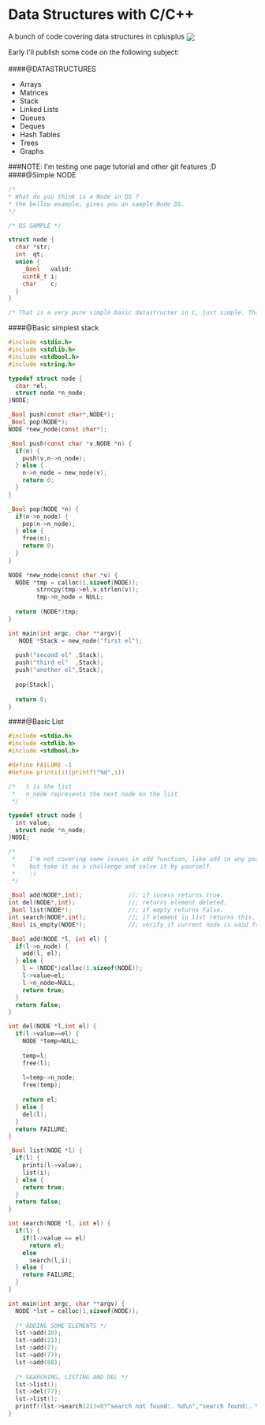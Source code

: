 # Data Structures with C/C++

A bunch of code covering data structures in cplusplus
<img src="http://www.cs.umd.edu/~mount/420/network.gif" align="center" >

Early I'll publish some code on the following subject:
<br /><br />
####@DATASTRUCTURES<br />
- Arrays<br />
- Matrices<br />
- Stack<br />
- Linked Lists<br />
- Queues<br />
- Deques<br />
- Hash Tables<br />
- Trees<br />
- Graphs<br />

###NOTE: I'm testing one page tutorial and other git features ;D
####@Simple NODE
```c
/*
* What do you think is a Node in DS ?
* the bellow example, gives you an sample Node DS.
*/

/* DS SAMPLE */

struct node {
  char *str;
  int  qt;
  union {
    _Bool   valid;
    uint8_t i;
    char    c;
  }
}

/* That is a very pure simple basic datastructer in C, just simple. That's it. */
```
####@Basic simplest stack
```c
#include <stdio.h>
#include <stdlib.h>
#include <stdbool.h>
#include <string.h>

typedef struct node {
  char *el;
  struct node *n_node;
}NODE;

_Bool push(const char*,NODE*);
_Bool pop(NODE*);
NODE *new_node(const char*);

_Bool push(const char *v,NODE *n) {
  if(n) {
    push(v,n->n_node);
  } else {
    n->n_node = new_node(v);
    return 0;
  }
}

_Bool pop(NODE *n) {
  if(n->n_node) {
    pop(n->n_node);
  } else {
    free(n);
    return 0;
  }
}
 
NODE *new_node(const char *v) {
  NODE *tmp = calloc(1,sizeof(NODE));
        strncpy(tmp->el,v,strlen(v));
        tmp->n_node = NULL;
        
  return (NODE*)tmp;
}

int main(int argc, char **argv){
   NODE *Stack = new_node("first el");
  
  push("second el" ,Stack);
  push("third el"  ,Stack);
  push("another el",Stack);
  
  pop(Stack);
  
  return 0;
}
```

####@Basic List
```c
#include <stdio.h>
#include <stdlib.h>
#include <stdbool.h>

#define FAILURE -1
#define printi(i)(printf("%d",i))

/*   l is the list
 *   n_node represents the next node on the list
 */

typedef struct node {
  int value;
  struct node *n_node;
}NODE;

/*
 *    I'm not covering some issues in add function, like add in any position,
 *    but take it as a challenge and solve it by yourself.
 *    :)
 */

_Bool add(NODE*,int);             //; if sucess returns true.
int del(NODE*,int);               //; returns element deleted.
_Bool list(NODE*);                //; if empty returns false.
int search(NODE*,int);            //; if element in list returns this, otherwise returns -1.
_Bool is_empty(NODE*);            //; verify if current node is vaid for use, if yes, returns 1, else 0 #!UNUSED

_Bool add(NODE *l, int el) {
  if(l->n_node) {
    add(l, el);
  } else {
    l = (NODE*)calloc(1,sizeof(NODE));
    l->value=el;
    l->n_node=NULL;
    return true;
  }
  return false;
}

int del(NODE *l,int el) {
  if(l->value==el) {
    NODE *temp=NULL;
    
    temp=l;
    free(l);
    
    l=temp->n_node;
    free(temp);
    
    return el;
  } else {
    del(l);
  }
  return FAILURE;
}

_Bool list(NODE *l) {
  if(l) {
    printi(l->value);
    list(i);
  } else {
    return true;
  }
  return false;
}

int search(NODE *l, int el) {
  if(l) {
    if(l->value == el)
      return el;
    else
      search(l,i);
  } else {
    return FAILURE;
  }
}

int main(int argc, char **argv) {
  NODE *lst = calloc(1,sizeof(NODE));
  
  /* ADDING SOME ELEMENTS */
  lst->add(10);
  lst->add(21);
  lst->add(7);
  lst->add(77);
  lst->add(80);
  
  /* SEARCHING, LISTING AND DEL */
  lst->list();
  lst->del(77);
  lst->list();
  printf((lst->search(21)<0?"search not found:. %d\n","search found:. %d\n"), lst->search(21));
}
```
